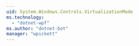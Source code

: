 ```yaml
---
uid: System.Windows.Controls.VirtualizationMode
ms.technology: 
  - "dotnet-wpf"
ms.author: "dotnet-bot"
manager: "wpickett"
---
```


